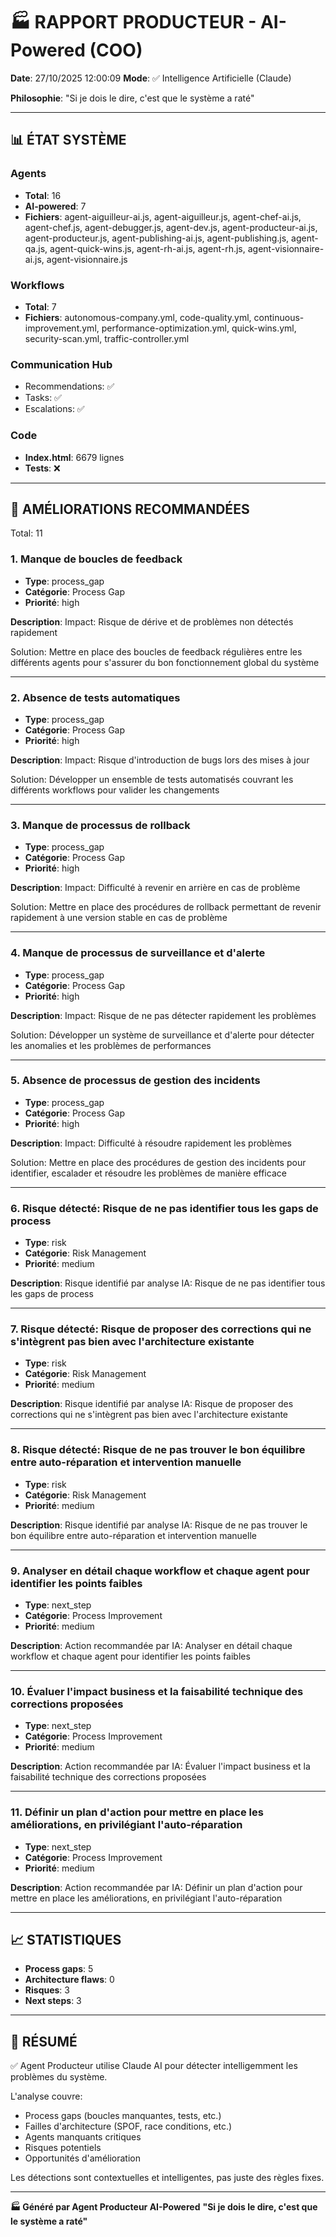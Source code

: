 # 🏭 RAPPORT PRODUCTEUR - AI-Powered (COO)

**Date**: 27/10/2025 12:00:09
**Mode**: ✅ Intelligence Artificielle (Claude)

**Philosophie**: "Si je dois le dire, c'est que le système a raté"

---

## 📊 ÉTAT SYSTÈME

### Agents
- **Total**: 16
- **AI-powered**: 7
- **Fichiers**: agent-aiguilleur-ai.js, agent-aiguilleur.js, agent-chef-ai.js, agent-chef.js, agent-debugger.js, agent-dev.js, agent-producteur-ai.js, agent-producteur.js, agent-publishing-ai.js, agent-publishing.js, agent-qa.js, agent-quick-wins.js, agent-rh-ai.js, agent-rh.js, agent-visionnaire-ai.js, agent-visionnaire.js

### Workflows
- **Total**: 7
- **Fichiers**: autonomous-company.yml, code-quality.yml, continuous-improvement.yml, performance-optimization.yml, quick-wins.yml, security-scan.yml, traffic-controller.yml

### Communication Hub
- Recommendations: ✅
- Tasks: ✅
- Escalations: ✅

### Code
- **Index.html**: 6679 lignes
- **Tests**: ❌

---

## 🔧 AMÉLIORATIONS RECOMMANDÉES

Total: 11


### 1. Manque de boucles de feedback

- **Type**: process_gap
- **Catégorie**: Process Gap
- **Priorité**: high

**Description**:
Impact: Risque de dérive et de problèmes non détectés rapidement

Solution: Mettre en place des boucles de feedback régulières entre les différents agents pour s'assurer du bon fonctionnement global du système

---

### 2. Absence de tests automatiques

- **Type**: process_gap
- **Catégorie**: Process Gap
- **Priorité**: high

**Description**:
Impact: Risque d'introduction de bugs lors des mises à jour

Solution: Développer un ensemble de tests automatisés couvrant les différents workflows pour valider les changements

---

### 3. Manque de processus de rollback

- **Type**: process_gap
- **Catégorie**: Process Gap
- **Priorité**: high

**Description**:
Impact: Difficulté à revenir en arrière en cas de problème

Solution: Mettre en place des procédures de rollback permettant de revenir rapidement à une version stable en cas de problème

---

### 4. Manque de processus de surveillance et d'alerte

- **Type**: process_gap
- **Catégorie**: Process Gap
- **Priorité**: high

**Description**:
Impact: Risque de ne pas détecter rapidement les problèmes

Solution: Développer un système de surveillance et d'alerte pour détecter les anomalies et les problèmes de performances

---

### 5. Absence de processus de gestion des incidents

- **Type**: process_gap
- **Catégorie**: Process Gap
- **Priorité**: high

**Description**:
Impact: Difficulté à résoudre rapidement les problèmes

Solution: Mettre en place des procédures de gestion des incidents pour identifier, escalader et résoudre les problèmes de manière efficace

---

### 6. Risque détecté: Risque de ne pas identifier tous les gaps de process

- **Type**: risk
- **Catégorie**: Risk Management
- **Priorité**: medium

**Description**:
Risque identifié par analyse IA: Risque de ne pas identifier tous les gaps de process

---

### 7. Risque détecté: Risque de proposer des corrections qui ne s'intègrent pas bien avec l'architecture existante

- **Type**: risk
- **Catégorie**: Risk Management
- **Priorité**: medium

**Description**:
Risque identifié par analyse IA: Risque de proposer des corrections qui ne s'intègrent pas bien avec l'architecture existante

---

### 8. Risque détecté: Risque de ne pas trouver le bon équilibre entre auto-réparation et intervention manuelle

- **Type**: risk
- **Catégorie**: Risk Management
- **Priorité**: medium

**Description**:
Risque identifié par analyse IA: Risque de ne pas trouver le bon équilibre entre auto-réparation et intervention manuelle

---

### 9. Analyser en détail chaque workflow et chaque agent pour identifier les points faibles

- **Type**: next_step
- **Catégorie**: Process Improvement
- **Priorité**: medium

**Description**:
Action recommandée par IA: Analyser en détail chaque workflow et chaque agent pour identifier les points faibles

---

### 10. Évaluer l'impact business et la faisabilité technique des corrections proposées

- **Type**: next_step
- **Catégorie**: Process Improvement
- **Priorité**: medium

**Description**:
Action recommandée par IA: Évaluer l'impact business et la faisabilité technique des corrections proposées

---

### 11. Définir un plan d'action pour mettre en place les améliorations, en privilégiant l'auto-réparation

- **Type**: next_step
- **Catégorie**: Process Improvement
- **Priorité**: medium

**Description**:
Action recommandée par IA: Définir un plan d'action pour mettre en place les améliorations, en privilégiant l'auto-réparation




---

## 📈 STATISTIQUES

- **Process gaps**: 5
- **Architecture flaws**: 0
- **Risques**: 3
- **Next steps**: 3

---

## 🎯 RÉSUMÉ

✅ Agent Producteur utilise Claude AI pour détecter intelligemment les problèmes du système.

L'analyse couvre:
- Process gaps (boucles manquantes, tests, etc.)
- Failles d'architecture (SPOF, race conditions, etc.)
- Agents manquants critiques
- Risques potentiels
- Opportunités d'amélioration

Les détections sont contextuelles et intelligentes, pas juste des règles fixes.

---

**🏭 Généré par Agent Producteur AI-Powered**
**"Si je dois le dire, c'est que le système a raté"**
